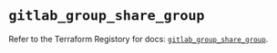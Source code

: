 # `gitlab_group_share_group`

Refer to the Terraform Registory for docs: [`gitlab_group_share_group`](https://www.terraform.io/docs/providers/gitlab/r/group_share_group).
